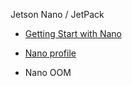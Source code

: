 
Jetson Nano / JetPack

- [Getting Start with Nano](.\Getting%20Start%20with%20Nano.md)

- [Nano profile](.\nano%20profile.md)

- Nano OOM





